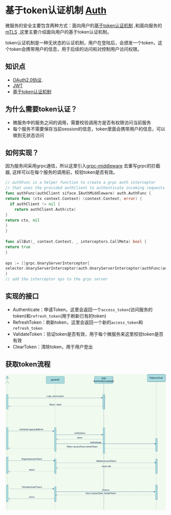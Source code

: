 # 基于token认证机制 [Auth](https://github.com/moke-game/platform/tree/main/services/auth)

微服务的安全主要包含两种方式：面向用户的[基于token认证机制](https://www.okta.com/identity-101/what-is-token-based-authentication/)
,和面向服务的[mTLS](https://www.cloudflare.com/zh-cn/learning/access-management/what-is-mutual-tls/)
,这里主要介绍面向用户的基于token认证机制。

token认证机制是一种无状态的认证机制，用户在登陆后，会颁发一个token，这个token会携带用户的信息，用于后续的访问和对控制用户访问权限。

## 知识点

* [OAuth2.0协议](https://deepzz.com/post/what-is-oauth2-protocol.html).
* [JWT](https://jwt.io/introduction/)
* [基于token认证机制](https://www.okta.com/identity-101/what-is-token-based-authentication/)

## 为什么需要token认证？

* 微服务中的服务之间的调用，需要校验调用方是否有权限访问当前服务
* 每个服务不需要保存当前session的信息，token里面会携带用户的信息，可以做到无状态访问

## 如何实现？

因为服务间采用grpc通信，所以这里引入[grpc-middleware](https://github.com/grpc-ecosystem/go-grpc-middleware) 去重写grpc的拦截器,
这样可以在每个服务的调用前，校验token是否有效。

```go
// authFunc is a helper function to create a grpc auth interceptor
// that uses the provided authClient to authenticate incoming requests.
func authFunc(authClient siface.IAuthMiddleware) auth.AuthFunc {
return func (ctx context.Context) (context.Context, error) {
  if authClient != nil {
    return authClient.Auth(ctx)
}
return ctx, nil
}
}

func allBut(_ context.Context, _ interceptors.CallMeta) bool {
return true
}

ops := []grpc.UnaryServerInterceptor{
selector.UnaryServerInterceptor(auth.UnaryServerInterceptor(authFunc(authClient)), selector.MatchFunc(allBut)),
}
// add the interceptor ops to the grpc server

```

## 实现的接口

* Authenticate：申请Token，这里会返回一个`access_token`(访问服务的token)和`refresh_token`(用于刷新已有的token)
* RefreshToken：刷新token，这里会返回一个新的`access_token`和`refresh_token`
* ValidateToken：验证token是否有效，用于每个微服务来这里校验token是否有效
* ClearToken：清除token，用于用户登出

## 获取token流程

![](../draws/auth.drawio.png)
    

